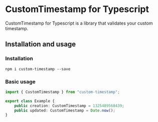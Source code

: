 # CustomTimestamp for Typescript

CustomTimestamp for Typescript is a library that validates your custom timestamp.

## Installation and usage
### Installation

```
npm i custom-timestamp --save
```

### Basic usage

```typescript
import { CustomTimestamp } from "custom-timestamp";

export class Example {
    public creation: CustomTimestamp = 1325489568439;
    public updated: CustomTimestamp = Date.now();
}
```
